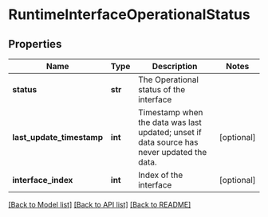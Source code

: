# RuntimeInterfaceOperationalStatus

## Properties
Name | Type | Description | Notes
------------ | ------------- | ------------- | -------------
**status** | **str** | The Operational status of the interface | 
**last_update_timestamp** | **int** | Timestamp when the data was last updated; unset if data source has never updated the data. | [optional] 
**interface_index** | **int** | Index of the interface | [optional] 

[[Back to Model list]](../README.md#documentation-for-models) [[Back to API list]](../README.md#documentation-for-api-endpoints) [[Back to README]](../README.md)

